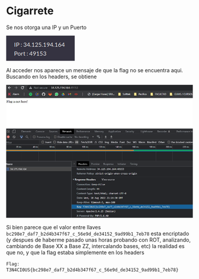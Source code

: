 # Cigarrete

Se nos otorga una IP y un Puerto

![picture 14](../../images/48d56558c8daee97308e61938b7358ddb4d7772e6c400a2d3aa6f900d97eebc1.png)  

Al acceder nos aparece un mensaje de que la flag no se encuentra aqui. 
Buscando en los headers, se obtiene

![picture 15](../../images/a63cc9daf93e260597f0f8bdb8f41eb4b0734a0ea4565ad185a468937c28e3fe.png)  

Si bien parece que el valor entre llaves `bc298e7_daf7_b2d4b347f67_c_56e9d_de34152_9ad99b1_7eb78` esta encriptado (y despues de haberme pasado unas horas probando con ROT, analizando, cambiando de Base XX a Base ZZ, intercalando bases, etc) la realidad es que no, y que la flag estaba simplemente en los headers

```
Flag: T3N4CI0US{bc298e7_daf7_b2d4b347f67_c_56e9d_de34152_9ad99b1_7eb78}
```
